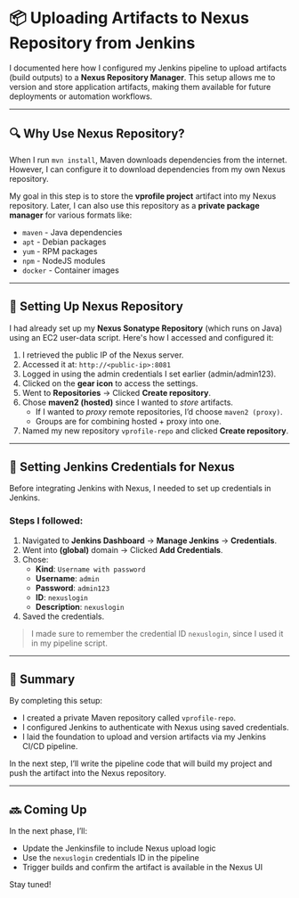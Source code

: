 # 📦 Uploading Artifacts to Nexus Repository from Jenkins

I documented here how I configured my Jenkins pipeline to upload artifacts (build outputs) to a **Nexus Repository Manager**. This setup allows me to version and store application artifacts, making them available for future deployments or automation workflows.

---

## 🔍 Why Use Nexus Repository?

When I run `mvn install`, Maven downloads dependencies from the internet. However, I can configure it to download dependencies from my own Nexus repository.

My goal in this step is to store the **vprofile project** artifact into my Nexus repository. Later, I can also use this repository as a **private package manager** for various formats like:

- `maven` - Java dependencies
- `apt` - Debian packages
- `yum` - RPM packages
- `npm` - NodeJS modules
- `docker` - Container images

---

## 🚀 Setting Up Nexus Repository

I had already set up my **Nexus Sonatype Repository** (which runs on Java) using an EC2 user-data script. Here's how I accessed and configured it:

1. I retrieved the public IP of the Nexus server.
2. Accessed it at: `http://<public-ip>:8081`
3. Logged in using the admin credentials I set earlier (admin/admin123).
4. Clicked on the **gear icon** to access the settings.
5. Went to **Repositories** → Clicked **Create repository**.
6. Chose **maven2 (hosted)** since I wanted to *store* artifacts.
   - If I wanted to *proxy* remote repositories, I’d choose `maven2 (proxy)`.
   - Groups are for combining hosted + proxy into one.
7. Named my new repository `vprofile-repo` and clicked **Create repository**.

---

## 🔐 Setting Jenkins Credentials for Nexus

Before integrating Jenkins with Nexus, I needed to set up credentials in Jenkins.

### Steps I followed:

1. Navigated to **Jenkins Dashboard** → **Manage Jenkins** → **Credentials**.
2. Went into **(global)** domain → Clicked **Add Credentials**.
3. Chose:
   - **Kind**: `Username with password`
   - **Username**: `admin`
   - **Password**: `admin123`
   - **ID**: `nexuslogin`
   - **Description**: `nexuslogin`
4. Saved the credentials.

> I made sure to remember the credential ID `nexuslogin`, since I used it in my pipeline script.

---

## 🧰 Summary

By completing this setup:
- I created a private Maven repository called `vprofile-repo`.
- I configured Jenkins to authenticate with Nexus using saved credentials.
- I laid the foundation to upload and version artifacts via my Jenkins CI/CD pipeline.

In the next step, I’ll write the pipeline code that will build my project and push the artifact into the Nexus repository.

---

## 🔜 Coming Up

In the next phase, I’ll:
- Update the Jenkinsfile to include Nexus upload logic
- Use the `nexuslogin` credentials ID in the pipeline
- Trigger builds and confirm the artifact is available in the Nexus UI

Stay tuned!
